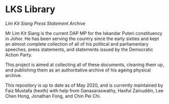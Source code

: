# LKS Library
_Lim Kit Siang Press Statement Archive_

Mr Lim Kit Siang is the current DAP MP for the Iskandar Puteri constituency in Johor. He has been serving the country since the early sixties and kept an almost complete collection of all of his political and parliamentary speeches, press statements, and statements issued by the Democratic Action Party. 

This project is aimed at collecting all of these documents, cleaning them up, and publishing them as an authoritative archive of his ageing physical archive.

This repository is up to date as of May 2020, and is currently maintained by Faiz Mustafa (hexth) with help from Ganasaraswathy, Hasful Zainuddin, Lee Chen Hong, Jonathan Fong, and Chin Pei Chi. 